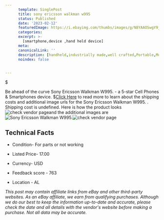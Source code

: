```yaml
---
      template: SinglePost
      title: sony ericsson walkman w995 
      status: Published
      date: '2023-02-12'
      featuredImage: https://i.ebayimg.com/thumbs/images/g/N8YAAOSwgY9j1m5h/s-l225.jpg
      categories: 
      excerpt: >-
        [smartphone,device ,hand held device]
      meta:
      canonicalLink: ''
      description: [handheld,industrially made,well crafted,Portable,Mobile,Compact,Convenient,Lightweight,Maneuverable,Man-portable,Miniature,Carriable,Hand-held,Light,Holdable,Transportable,Mobile device,Pocket-sized,On-the-go,Wireless,Cordless,Compact size,Convenient size, smartphone,device ,hand held device]
      noindex: false
      
        
---
```

$

Be ahead of the curve Sony Ericsson   Walkman  W995.  - a 5-star Cell Phones & Smartphones device.
$[Click Here](https://www.ebay.com/itm/124654666010?hash=item1d05ff411a%3Ag%3AN8YAAOSwgY9j1m5h&mkevt=1&mkcid=1&mkrid=711-53200-19255-0&campid=%253CePNCampaignId%253E&customid=%253CreferenceId%253E&toolid=10049) to read more to learn about the shipping costs and additional image urls for the Sony Ericsson   Walkman  W995. . Shipping cost is undefined. Here is how the product looks ![check vendor page](https://i.ebayimg.com/thumbs/images/g/N8YAAOSwgY9j1m5h/s-l225.jpg)and the additional images are![Sony Ericsson   Walkman  W995. ](https://i.ebayimg.com/images/g/N8YAAOSwgY9j1m5h/s-l1600.jpg)![check vendor page](https://origin-galleryplus.ebayimg.com/ws/web/124654666010_2_0_1/225x225.jpg,https://origin-galleryplus.ebayimg.com/ws/web/124654666010_3_0_1/225x225.jpg,https://origin-galleryplus.ebayimg.com/ws/web/124654666010_4_0_1/225x225.jpg,https://origin-galleryplus.ebayimg.com/ws/web/124654666010_5_0_1/225x225.jpg,https://origin-galleryplus.ebayimg.com/ws/web/124654666010_6_0_1/225x225.jpg)



 ## Technical Facts 



     
      

 - Condition- For parts or not working 


      

 - Listed Price- 17.00 


      

 - Currency- USD 


      

 - Feedback score - 763 


      

 - Location - AL 


      
      

 *_This post may contain affiliate links from eBay and other third-party websites. As an eBay affiliate, we earn from qualifying purchases. Although we do our best to keep the information up-to-date and accurate, please check the date and all details with the vendor's website before making a purchase. Not all data may be accurate._*






